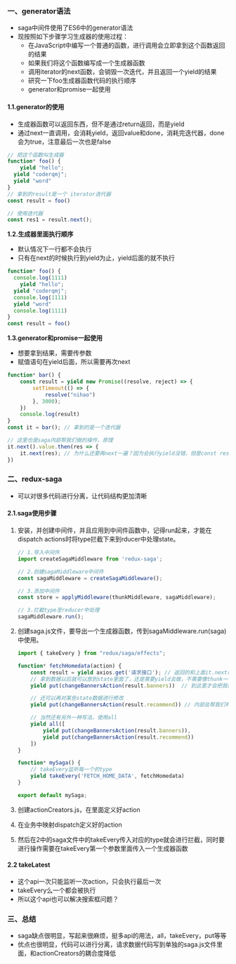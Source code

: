 ### 一、generator语法

- saga中间件使用了ES6中的generator语法
- 现按照如下步骤学习生成器的使用过程：
  - 在JavaScript中编写一个普通的函数，进行调用会立即拿到这个函数返回的结果
  - 如果我们将这个函数编写成一个生成器函数
  - 调用iterator的next函数，会销毁一次迭代，并且返回一个yield的结果
  - 研究一下foo生成器函数代码的执行顺序
  - generator和promise一起使用

#### 1.1.generator的使用

- 生成器函数可以返回东西，但不是通过return返回，而是yield
- 通过next一直调用，会消耗yield，返回value和done，消耗完迭代器，done会为true，注意最后一次也是false

```js
// 把这个函数叫生成器
function* foo() {
	yield "hello";
  yield "coderqmj";
  yield "word"
}
// 拿到的result是一个 iterator迭代器
const result = foo()

// 使用迭代器
const res1 = result.next();
```

**1.2.生成器里面执行顺序**

- 默认情况下一行都不会执行
- 只有在next的时候执行到yield为止，yield后面的就不执行

```js
function* foo() {
  console.log(1111)
	yield "hello";
  yield "coderqmj"; 
  console.log(1111)
  yield "word"
  console.log(1111)
}
const result = foo()
```

**1.3.generator和promise一起使用**

- 想要拿到结果，需要传参数
- 赋值语句在yield后面，所以需要再次next

```js
function* bar() {
    const result = yield new Promise((resolve, reject) => {
        setTimeout(() => {
            resolve("nihao")
        }, 3000);
    })
    console.log(result)
}
const it = bar(); // 拿到的是一个迭代器

// 这里也是saga内部帮我们做的操作，原理
it.next().value.then(res => {
    it.next(res); // 为什么还要再next一遍？因为会执行yield没错，但是const result算后面的语句，不会被执行，result无法完成赋											值，注意next需要传入参数才能赋值
})
```

### 二、redux-saga

- 可以对很多代码进行分离，让代码结构更加清晰

#### 2.1.saga使用步骤

1. 安装，并创建中间件，并且应用到中间件函数中，记得run起来，才能在dispatch actions时将type拦截下来到rducer中处理state。

   ```js
   // 1.导入中间件
   import createSagaMiddleware from 'redux-saga';
   
   // 2.创建sagaMiddleware中间件
   const sagaMiddleware = createSagaMiddleware();
   
   // 3.添加中间件
   const store = applyMiddleware(thunkMiddleware, sagaMiddleware);
   
   // 3.拦截type至reducer中处理
   sagaMiddleware.run();
   ```

2. 创建saga.js文件，要导出一个生成器函数，传到sagaMiddleware.run(saga)中使用。

   ```js
   import { takeEvery } from "redux/saga/effects";
   
   function* fetchHomedata(action) {
       const result = yield axios.get('请求接口'); // 返回的和上面it.next().value.then一样，内部帮我们做了操作，所以无需再then
       // 拿到数据以后就可以放到state里面了，还是需要yield去做，不需要像thunk一样dispatch，内部封装过了，用put
       yield put(changeBannersAction(result.banners))  // 到这里才会把我们redux中的数据进行改变
   
       // 还可以再对某些state数据进行修改
       yield put(changeBannersAction(result.recommend)) // 内部会帮我们判断done是否为true，否则会一直循环执行
   
       // 当然还有另外一种写法，使用all
       yield all([
           yield put(changeBannersAction(result.banners)),
           yield put(changeBannersAction(result.recommend))
       ])
   }
   
   function* mySaga() {
       // takeEvery监听每一个的type
       yield takeEvery('FETCH_HOME_DATA', fetchHomedata) 
   }
   
   export default mySaga;
   ```

   

3. 创建actionCreators.js，在里面定义好action

4. 在业务中映射dispatch定义好的action

5. 然后在2中的saga文件中的takeEvery传入对应的type就会进行拦截，同时要进行操作需要在takeEvery第一个参数里面传入一个生成器函数

#### 2.2 takeLatest

- 这个api一次只能监听一次action，只会执行最后一次
- takeEvery么一个都会被执行
- 所以这个api也可以解决搜索框问题？



### 三、总结

- saga缺点很明显，写起来很麻烦，挺多api的用法，all，takeEvery，put等等
- 优点也很明显，代码可以进行分离，请求数据代码写到单独的saga.js文件里面，和actionCreators的耦合度降低

​	
